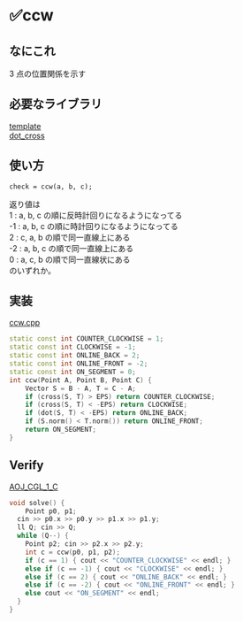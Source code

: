 # ✅ccw

## なにこれ
3 点の位置関係を示す

## 必要なライブラリ
[template](https://github.com/Oxojo/Oxojo-Library/blob/main/Geometry/template.md) <br>
[dot_cross](https://github.com/Oxojo/Oxojo-Library/blob/main/Geometry/dot_cross.md)

## 使い方
```
check = ccw(a, b, c);
```
返り値は<br>
1 : a, b, c の順に反時計回りになるようになってる<br>
-1 : a, b, c の順に時計回りになるようになってる<br>
2 : c, a, b の順で同一直線上にある<br>
-2 : a, b, c の順で同一直線上にある<br>
0 : a, c, b の順で同一直線状にある<br>
のいずれか。

## 実装
[ccw.cpp](https://github.com/Oxojo/Oxojo-Library/blob/main/Geometry/ccw.cpp)
```cpp
static const int COUNTER_CLOCKWISE = 1;
static const int CLOCKWISE = -1;
static const int ONLINE_BACK = 2;
static const int ONLINE_FRONT = -2;
static const int ON_SEGMENT = 0;
int ccw(Point A, Point B, Point C) {
    Vector S = B - A, T = C - A;
    if (cross(S, T) > EPS) return COUNTER_CLOCKWISE;
    if (cross(S, T) < -EPS) return CLOCKWISE; 
    if (dot(S, T) < -EPS) return ONLINE_BACK; 
    if (S.norm() < T.norm()) return ONLINE_FRONT;
    return ON_SEGMENT;
}
```

## Verify
[AOJ_CGL_1_C](https://onlinejudge.u-aizu.ac.jp/courses/library/4/CGL/all/CGL_1_C)
```cpp
void solve() {
	Point p0, p1;
  cin >> p0.x >> p0.y >> p1.x >> p1.y;
  ll Q; cin >> Q;
  while (Q--) {
    Point p2; cin >> p2.x >> p2.y;
    int c = ccw(p0, p1, p2);
    if (c == 1) { cout << "COUNTER_CLOCKWISE" << endl; }
    else if (c == -1) { cout << "CLOCKWISE" << endl; }
    else if (c == 2) { cout << "ONLINE_BACK" << endl; }
    else if (c == -2) { cout << "ONLINE_FRONT" << endl; }
    else cout << "ON_SEGMENT" << endl;
  }
}
```
